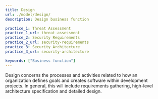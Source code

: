 ```yaml
---
title: Design
url: ./model/design/
description: Design business function

practice_1: Threat Assessment
practice_1_url: threat-assessment
practice_2: Security Requirements
practice_2_url: security-requirements
practice_3: Security Architecture
practice_3_url: security-architecture

keywords: ["Business function"]
---
```


Design concerns the processes and activities related to how an organization defines goals and creates software within development projects. In general, this will include requirements gathering, high-level architecture specification and detailed design.

